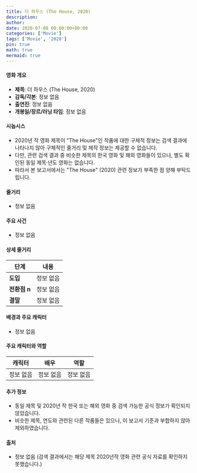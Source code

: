 ```yaml
---
title: 더 하우스 (The House, 2020)
description: 
author: 
date: 2020-07-08 00:00:00+00:00
categories: ['Movie']
tags: ['Movie', '2020']
pin: true
math: true
mermaid: true
---
```

#### 영화 개요

- **제목**: 더 하우스 (The House, 2020)  
- **감독/각본**: 정보 없음  
- **출연진**: 정보 없음  
- **개봉일/장르/러닝 타임**: 정보 없음  

#### 시놉시스

- 2020년 작 영화 제목이 "The House"인 작품에 대한 구체적 정보는 검색 결과에 나타나지 않아 구체적인 줄거리 및 제작 정보는 제공할 수 없습니다.  
- 다만, 관련 검색 결과 중 비슷한 제목의 한국 영화 및 해외 영화들이 있으나, 별도 확인된 동일 제목·년도 영화는 없습니다.  
- 따라서 본 보고서에서는 "The House" (2020) 관련 정보가 부족한 점 양해 부탁드립니다.  

#### 줄거리

- 정보 없음  

#### 주요 사건

- 정보 없음  

#### 상세 줄거리

| **단계** | **내용** |
|----------|----------|
| **도입** | 정보 없음 |
| **전환점 n** | 정보 없음 |
| **결말** | 정보 없음 |

#### 배경과 주요 캐릭터

- 정보 없음  

#### 주요 캐릭터와 역할

| **캐릭터** | **배우** | **역할** |
|------------|----------|----------|
| 정보 없음 | 정보 없음 | 정보 없음 |

#### 추가 정보

- 동일 제목 및 2020년 작 한국 또는 해외 영화 중 검색 가능한 공식 정보가 확인되지 않았습니다.  
- 비슷한 제목, 연도와 관련된 다른 작품들은 있으나, 이 보고서 기준과 부합하지 않아 제외하였습니다.  

#### 출처

- 정보 없음 (검색 결과에서는 해당 제목 2020년작 영화 관련 공식 자료를 확인하지 못했습니다.)
